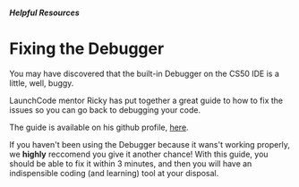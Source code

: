 ##### Helpful Resources

# Fixing the Debugger

You may have discovered that the built-in Debugger on the CS50 IDE is a little, well, buggy.

LaunchCode mentor Ricky has put together a great guide to how to fix the issues so you can go back to debugging your code. 

The guide is available on his github profile, <a href="https://github.com/dummey/CS50x-Debugger-Help" target="_blank">here</a>.

If you haven't been using the Debugger because it wans't working properly, we **highly** reccomend you give it another chance! With this guide, you should be able to fix it within 3 minutes, and then you will have an indispensible coding (and learning) tool at your disposal.
